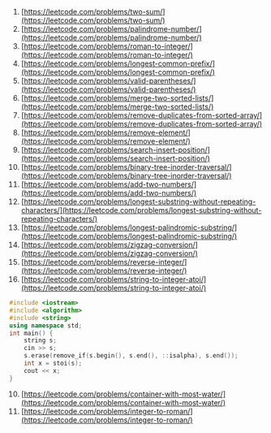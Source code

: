 1. [https://leetcode.com/problems/two-sum/](https://leetcode.com/problems/two-sum/)  
1. [https://leetcode.com/problems/palindrome-number/](https://leetcode.com/problems/palindrome-number/)  
1. [https://leetcode.com/problems/roman-to-integer/](https://leetcode.com/problems/roman-to-integer/)  
1. [https://leetcode.com/problems/longest-common-prefix/](https://leetcode.com/problems/longest-common-prefix/)  
1. [https://leetcode.com/problems/valid-parentheses/](https://leetcode.com/problems/valid-parentheses/)  
1. [https://leetcode.com/problems/merge-two-sorted-lists/](https://leetcode.com/problems/merge-two-sorted-lists/)  
1. [https://leetcode.com/problems/remove-duplicates-from-sorted-array/](https://leetcode.com/problems/remove-duplicates-from-sorted-array/)  
1. [https://leetcode.com/problems/remove-element/](https://leetcode.com/problems/remove-element/)  
1. [https://leetcode.com/problems/search-insert-position/](https://leetcode.com/problems/search-insert-position/)  
2. [https://leetcode.com/problems/binary-tree-inorder-traversal/](https://leetcode.com/problems/binary-tree-inorder-traversal/)  
3. [https://leetcode.com/problems/add-two-numbers/](https://leetcode.com/problems/add-two-numbers/)  
4. [https://leetcode.com/problems/longest-substring-without-repeating-characters/](https://leetcode.com/problems/longest-substring-without-repeating-characters/)  
5. [https://leetcode.com/problems/longest-palindromic-substring/](https://leetcode.com/problems/longest-palindromic-substring/)  
6. [https://leetcode.com/problems/zigzag-conversion/](https://leetcode.com/problems/zigzag-conversion/)  
7. [https://leetcode.com/problems/reverse-integer/](https://leetcode.com/problems/reverse-integer/)  
8. [https://leetcode.com/problems/string-to-integer-atoi/](https://leetcode.com/problems/string-to-integer-atoi/) 
```c++
#include <iostream>
#include <algorithm>
#include <string>
using namespace std;
int main() {
    string s;
    cin >> s;
    s.erase(remove_if(s.begin(), s.end(), ::isalpha), s.end());
    int x = stoi(s);
    cout << x;
} 
```
10. [https://leetcode.com/problems/container-with-most-water/](https://leetcode.com/problems/container-with-most-water/)  
11. [https://leetcode.com/problems/integer-to-roman/](https://leetcode.com/problems/integer-to-roman/)  
